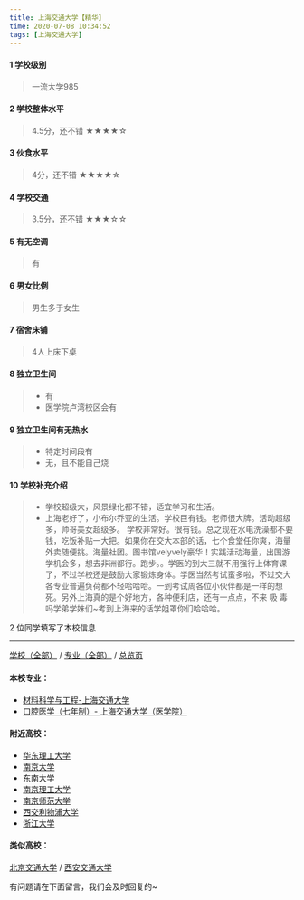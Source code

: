 ```yaml
---
title: 上海交通大学【精华】
time: 2020-07-08 10:34:52
tags: [上海交通大学]
---
```

#### 1 学校级别
> 一流大学985


#### 2 学校整体水平
> 4.5分，还不错
★★★★☆

#### 3 伙食水平
>  4分，还不错
★★★★☆


#### 4 学校交通
> 3.5分，还不错
★★★☆☆


#### 5 有无空调
> 有


#### 6 男女比例
> 男生多于女生


#### 7 宿舍床铺
> 4人上床下桌
 

#### 8 独立卫生间
> - 有
> - 医学院卢湾校区会有

#### 9 独立卫生间有无热水
> - 特定时间段有
> - 无，且不能自己烧

#### 10 学校补充介绍
> - 学校超级大，风景绿化都不错，适宜学习和生活。
> - 上海老好了，小布尔乔亚的生活。学校巨有钱。老师很大牌。活动超级多，帅哥美女超级多。
学校非常好。很有钱。总之现在水电洗澡都不要钱，吃饭补贴一大把。如果你在交大本部的话，七个食堂任你爽，海量外卖随便挑。海量社团。图书馆velyvely豪华！实践活动海量，出国游学机会多，想去非洲都行。跑步。。学医的到大三就不用强行上体育课了，不过学校还是鼓励大家锻炼身体。学医当然考试蛮多啦，不过交大各专业普遍负荷都不轻哈哈哈。一到考试周各位小伙伴都是一样的想死。另外上海真的是个好地方，各种便利店，还有一点点，不来 吸 毒 吗学弟学妹们~考到上海来的话学姐罩你们哈哈哈。

2 位同学填写了本校信息
***
[学校（全部）](https://univgo.github.io/2020/07/08/3efa6bcca419) / [专业（全部）](https://univgo.github.io/2020/07/08/2d4c6d3552c2) / [总览页](https://univgo.github.io/2020/07/08/445daeb4fa00)
#### 本校专业：
- [材料科学与工程-上海交通大学](https://univgo.github.io/2020/07/08/f5e99e8fbc41)
- [口腔医学（七年制）- 上海交通大学（医学院）](https://univgo.github.io/2020/07/08/563f4bf857b0)

#### 附近高校：
- [华东理工大学](https://univgo.github.io/2020/07/08/1f9c40544f83)
&nbsp; 
- [南京大学](https://univgo.github.io/2020/07/08/aae6858811c9)
- [东南大学](https://univgo.github.io/2020/07/08/7c9765dde398)
- [南京理工大学](https://univgo.github.io/2020/07/08/78f8c5c12c94)
- [南京师范大学](https://univgo.github.io/2020/07/08/cc0a5c5c4b7e)
- [西交利物浦大学](https://univgo.github.io/2020/07/08/bba556df68b5)
&nbsp; 
- [浙江大学](https://univgo.github.io/2020/07/08/c0e23bc1d7b6)

#### 类似高校：
[北京交通大学](https://univgo.github.io/2020/07/08/b3eb7f4cce84) / [西安交通大学](https://univgo.github.io/2020/07/08/857fc1173dc7) 


有问题请在下面留言，我们会及时回复的~
